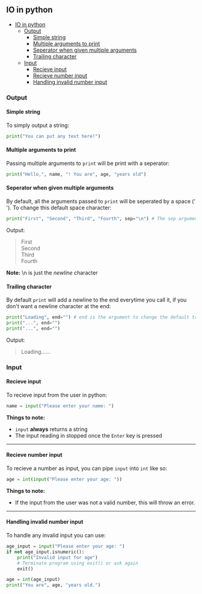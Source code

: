 ## IO in python

- [IO in python](#io-in-python)
	- [Output](#output)
		- [Simple string](#simple-string)
		- [Multiple arguments to print](#multiple-arguments-to-print)
		- [Seperator when given multiple arguments](#seperator-when-given-multiple-arguments)
		- [Trailing character](#trailing-character)
	- [Input](#input)
		- [Recieve input](#recieve-input)
		- [Recieve number input](#recieve-number-input)
		- [Handling invalid number input](#handling-invalid-number-input)


### Output

#### Simple string
To simply output a string:
```python
print("You can put any text here!")
```

#### Multiple arguments to print
Passing multiple arguments to `print` will be print with a seperator:
```python
print("Hello,", name, "! You are", age, "years old")
```

#### Seperator when given multiple arguments
By default, all the arguments passed to `print` will be seperated by a space (' ').
To change this default space character:
```python
print("First", "Second", "Third", "Fourth", sep="\n") # The sep argument is the seperator used
```
Output:
> First <br>
> Second <br>
> Third <br>
> Fourth <br>

**Note:** \n is just the *newline* character

#### Trailing character
By default `print` will add a newline to the end everytime you call it, if you don't want a newline character at the end:
```python
print("Loading", end="") # end is the argument to change the default trailing character 
print("...", end="")
print("...", end="")
```

Output:
> Loading......

### Input

#### Recieve input

To recieve input from the user in python:

```python
name = input("Please enter your name: ")
```

**Things to note:**

-   `input` **always** returns a string
-   The input reading in stopped once the `Enter` key is pressed

---

#### Recieve number input
To recieve a number as input, you can pipe `input` into `int` like so:

```python
age = int(input("Please enter your age: "))
```

**Things to note:**

-   If the input from the user was not a valid number, this will throw an error.

---

#### Handling invalid number input
To handle any invalid input you can use:

```python
age_input = input("Please enter your age: ")
if not age_input.isnumeric():
    print("Invalid input for age")
    # Terminate program using exit() or ask again
    exit()

age = int(age_input)
print("You are", age, "years old.")
```
